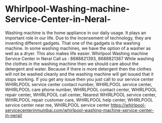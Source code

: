 # Whirlpool-Washing-machine-Service-Center-in-Neral-
Washing machine is the home appliance in our daily usage. It plays an important role in our life. Due to the incensement of technology, they are inventing different gadgets. That one of the gadgets is the washing machine. In some washing machines, we have the option of a washer as well as a dryer. This also makes life easier. Whirlpool Washing machine Service Center in Neral Call us : 8688821393, 8688821387 While washing the clothes in the washing machine then we should care about the detergent and water. Because if there is more detergent then the clothes will not be washed cleanly and the washing machine will get issued that it stops working. If you get any issue then you just call to our service center WHIRLPOOL  service center contact number, WHIRLPOOL  service center, WHIRLPOOL  care phone number, WHIRLPOOL  contact center, WHIRLPOOL  repair center, WHIRLPOOL  call center, Nearest WHIRLPOOL  service center, WHIRLPOOL  repair customer care, WHIRLPOOL  help center, WHIRLPOOL  service center near me, WHIRLPOOL  service center https://whirlpool-servicecenterinmumbai.com/whirlpool-washing-machine-service-center-in-neral/
